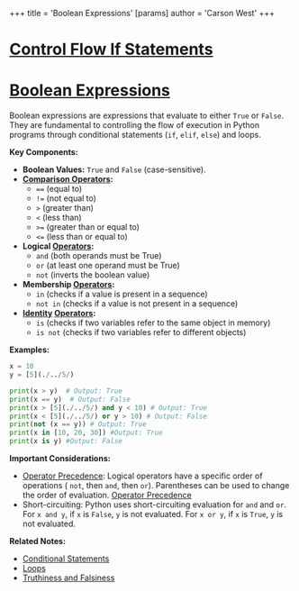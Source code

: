 +++
 title = 'Boolean Expressions'
[params]
	author = 'Carson West'
+++
# [Control Flow If Statements](./../control-flow-if-statements/)
# [Boolean Expressions](./../boolean-expressions/) 
Boolean expressions are expressions that evaluate to either `True` or `False`.  They are fundamental to controlling the flow of execution in Python programs through conditional statements (`if`, `elif`, `else`) and loops.

**Key Components:**

* **Boolean Values:** `True` and `False` (case-sensitive).
* **[Comparison Operators](./../comparison-operators/):**
    * `==` (equal to)
    * `!=` (not equal to)
    * `>` (greater than)
    * `<` (less than)
    * `>=` (greater than or equal to)
    * `<=` (less than or equal to)
* **Logical [Operators](./../operators/):**
    * `and` (both operands must be True)
    * `or` (at least one operand must be True)
    * `not` (inverts the boolean value)
* **Membership [Operators](./../operators/):**
    * `in` (checks if a value is present in a sequence)
    * `not in` (checks if a value is not present in a sequence)
* **[Identity](./../identity/) [Operators](./../operators/):**
    * `is` (checks if two variables refer to the same object in memory)
    * `is not` (checks if two variables refer to different objects)


**Examples:**

```python
x = 10
y = [5](./../5/)

print(x > y)  # Output: True
print(x == y)  # Output: False
print(x > [5](./../5/) and y < 10) # Output: True
print(x < [5](./../5/) or y > 10) # Output: False
print(not (x == y)) # Output: True
print(x in [10, 20, 30]) #Output: True
print(x is y) #Output: False
```

**Important Considerations:**

* [Operator Precedence](./../operator-precedence/):  Logical operators have a specific order of operations ( `not`, then `and`, then `or`). Parentheses can be used to change the order of evaluation. [Operator Precedence](./../operator-precedence/)
* Short-circuiting:  Python uses short-circuiting evaluation for `and` and `or`.  For `x and y`, if `x` is `False`, `y` is not evaluated.  For `x or y`, if `x` is `True`, `y` is not evaluated.

**Related Notes:**

* [Conditional Statements](./../conditional-statements/)
* [Loops](./../loops/)
* [Truthiness and Falsiness](./../truthiness-and-falsiness/)


